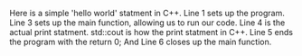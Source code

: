Here is a simple 'hello world' statment in C++. 
Line 1 sets up the program. 
Line 3 sets up the main function, allowing us to run our code. 
Line 4 is the actual print statment. std::cout is how the print statment in C++. 
Line 5 ends the program with the return 0; 
And Line 6 closes up the main function. 
